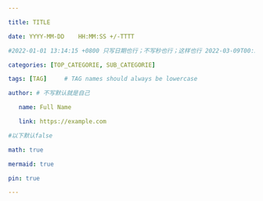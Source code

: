 ```yaml
---

title: TITLE 

date: YYYY-MM-DD	HH:MM:SS +/-TTTT 

#2022-01-01 13:14:15 +0800 只写日期也行；不写秒也行；这样也行 2022-03-09T00:55:42+08:00 

categories: [TOP_CATEGORIE, SUB_CATEGORIE] 

tags: [TAG]     # TAG names should always be lowercase 

author: # 不写默认就是自己  

​	name: Full Name  

​	link: https://example.com 

#以下默认false 

math: true 

mermaid: true 

pin: true 

---
```


